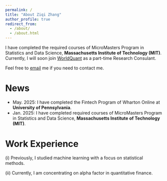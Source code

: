 ```yaml
---
permalink: /
title: "About Ziqi Zhang"
author_profile: true
redirect_from: 
  - /about/
  - /about.html
---
```


I have completed the required courses of MicroMasters Program in Statistics and Data Science, **Massachusetts Institute of Technology (MIT)**. Currently, I will soon join [WorldQuant](https://www.worldquant.com) as a part-time Research Consulant.

Feel free to [email](mailto:stevezhangz@163.com)  me if you need to contact me. 

News 
======
- May.  2025: I have completed the Fintech Program of Wharton Online at **University of Pennsylvania**.
- Jan.  2025: I have completed required courses of MicroMasters Program in Statistics and Data Science, **Massachusetts Institute of Technology (MIT)**.
  
Work Experience
======

(i) Previously, I studied machine learning with a focus on statistical methods.

(ii) Currently, I am concentrating on alpha factor in quantitative finance.


